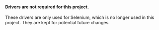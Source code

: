 #### Drivers are not required for this project.

These drivers are only used for Selenium, which is no longer used in this project. They are kept for potential future changes.